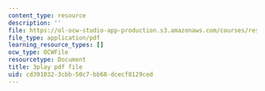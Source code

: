 ```yaml
---
content_type: resource
description: ''
file: https://ol-ocw-studio-app-production.s3.amazonaws.com/courses/res-18-005-highlights-of-calculus-spring-2010/cd3910323cbb50c7bb68dcecf8129ced_cRsptYEK1G4.pdf
file_type: application/pdf
learning_resource_types: []
ocw_type: OCWFile
resourcetype: Document
title: 3play pdf file
uid: cd391032-3cbb-50c7-bb68-dcecf8129ced
---
```

